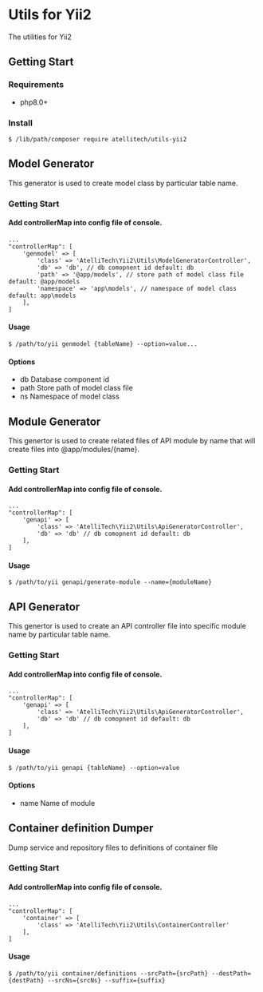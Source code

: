 # Utils for Yii2
The utilities for Yii2

## Getting Start
### Requirements
- php8.0+

### Install
```
$ /lib/path/composer require atellitech/utils-yii2
```

## Model Generator
This generator is used to create model class by particular table name.

### Getting Start
#### Add controllerMap into config file of console.
```php=
...
"controllerMap": [
    'genmodel' => [
        'class' => 'AtelliTech\Yii2\Utils\ModelGeneratorController',
        'db' => 'db', // db comopnent id default: db
        'path' => '@app/models', // store path of model class file default: @app/models
        'namespace' => 'app\models', // namespace of model class default: app\models
    ],
]
```

#### Usage
```
$ /path/to/yii genmodel {tableName} --option=value...
```

#### Options
- db
Database component id
- path
Store path of model class file
- ns
Namespace of model class

## Module Generator
This genertor is used to create related files of API module by name that will create files into @app/modules/{name}.

### Getting Start
#### Add controllerMap into config file of console.
```php=
...
"controllerMap": [
    'genapi' => [
        'class' => 'AtelliTech\Yii2\Utils\ApiGeneratorController',
        'db' => 'db' // db comopnent id default: db
    ],
]
```

#### Usage
```
$ /path/to/yii genapi/generate-module --name={moduleName}
```

## API Generator
This genertor is used to create an API controller file into specific module name by particular table name.

### Getting Start
#### Add controllerMap into config file of console.
```php=
...
"controllerMap": [
    'genapi' => [
        'class' => 'AtelliTech\Yii2\Utils\ApiGeneratorController',
        'db' => 'db' // db comopnent id default: db
    ],
]
```

#### Usage
```
$ /path/to/yii genapi {tableName} --option=value
```

#### Options
- name
Name of module

## Container definition Dumper
Dump service and repository files to definitions of container file

### Getting Start
#### Add controllerMap into config file of console.
```php=
...
"controllerMap": [
    'container' => [
        'class' => 'AtelliTech\Yii2\Utils\ContainerController'
    ],
]
```

#### Usage
```
$ /path/to/yii container/definitions --srcPath={srcPath} --destPath={destPath} --srcNs={srcNs} --suffix={suffix}
```
